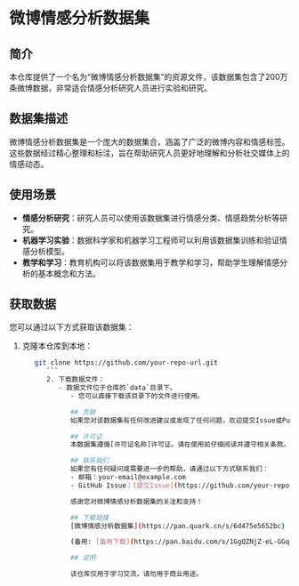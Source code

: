 # 微博情感分析数据集

## 简介
本仓库提供了一个名为“微博情感分析数据集”的资源文件，该数据集包含了200万条微博数据，非常适合情感分析研究人员进行实验和研究。

## 数据集描述
微博情感分析数据集是一个庞大的数据集合，涵盖了广泛的微博内容和情感标签。这些数据经过精心整理和标注，旨在帮助研究人员更好地理解和分析社交媒体上的情感动态。

## 使用场景
- **情感分析研究**：研究人员可以使用该数据集进行情感分类、情感趋势分析等研究。
- **机器学习实验**：数据科学家和机器学习工程师可以利用该数据集训练和验证情感分析模型。
- **教学和学习**：教育机构可以将该数据集用于教学和学习，帮助学生理解情感分析的基本概念和方法。

## 获取数据
您可以通过以下方式获取该数据集：
1. 克隆本仓库到本地：
   ```bash
      git clone https://github.com/your-repo-url.git
         ```
         2. 下载数据文件：
            - 数据文件位于仓库的`data`目录下。
               - 您可以直接下载该目录下的文件进行使用。

               ## 贡献
               如果您对该数据集有任何改进建议或发现了任何问题，欢迎提交Issue或Pull Request。我们期待您的贡献！

               ## 许可证
               本数据集遵循[许可证名称]许可证。请在使用前仔细阅读并遵守相关条款。

               ## 联系我们
               如果您有任何疑问或需要进一步的帮助，请通过以下方式联系我们：
               - 邮箱：your-email@example.com
               - GitHub Issue：[提交Issue](https://github.com/your-repo-url/issues)

               感谢您对微博情感分析数据集的关注和支持！

               ## 下载链接
               [微博情感分析数据集](https://pan.quark.cn/s/6d475e5652bc) 

               (备用: [备用下载](https://pan.baidu.com/s/1GgQZNjZ-eL-GGq4_EvqijQ?pwd=1234))

               ## 说明

               该仓库仅用于学习交流，请勿用于商业用途。
